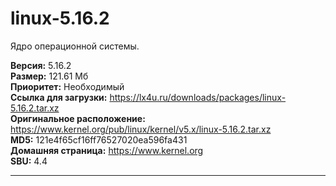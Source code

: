 # linux-5.16.2
Ядро операционной системы.

**Версия:** 5.16.2<br />
**Размер:** 121.61 Мб<br />
**Приоритет:** Необходимый<br />
**Ссылка для загрузки:** https://lx4u.ru/downloads/packages/linux-5.16.2.tar.xz<br />
**Оригинальное расположение:** https://www.kernel.org/pub/linux/kernel/v5.x/linux-5.16.2.tar.xz<br/>
**MD5:** 121e4f65cf16ff76527020ea596fa431<br />
**Домашняя страница:** https://www.kernel.org
<br />**SBU:** 4.4

***
